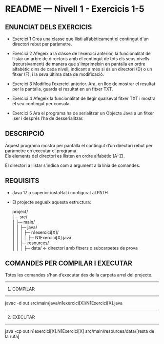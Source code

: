 # README — Nivell 1 - Exercicis 1-5


ENUNCIAT DELS EXERCICIS
-----------
- Exercici 1
Crea una classe que llisti alfabèticament el contingut d'un directori rebut per paràmetre.

- Exercici 2
Afegeix a la classe de l’exercici anterior, la funcionalitat de llistar un arbre de directoris amb el contingut de tots els seus nivells (recursivament) de manera que s'imprimeixin en pantalla en ordre alfabètic dins de cada nivell, indicant a més si és un directori (D) o un fitxer (F), i la seva última data de modificació.

- Exercici 3
Modifica l’exercici anterior. Ara, en lloc de mostrar el resultat per la pantalla, guarda el resultat en un fitxer TXT.

- Exercici 4
Afegeix la funcionalitat de llegir qualsevol fitxer TXT i mostra el seu contingut per consola.

- Exercici 5
Ara el programa ha de serialitzar un Objecte Java a un fitxer .ser i després l’ha de desserialitzar.

DESCRIPCIÓ
-----------
Aquest programa mostra per pantalla el contingut d’un directori
rebut per paràmetre en executar el programa.  
Els elements del directori es llisten en ordre alfabètic (A–Z).

El directori a llistar s’indica com a argument a la línia de comandes.


REQUISITS
----------
- Java 17 o superior instal·lat i configurat al PATH.
- El projecte segueix aquesta estructura:

   project/  
  ├─ src/  
  │   ├─ main/  
  │   │   ├─ java/    
  │   │   │   ├─ n1exercici[X]/    
  │   │   │   │      ├─ N1Exercici[X].java  
  │   │   ├─ resources/    
  │   │   │   ├─ data/          ← directori amb fitxers o subcarpetes de prova


COMANDES PER COMPILAR I EXECUTAR
--------------------------------
Totes les comandes s’han d’executar des de la carpeta arrel del projecte.

------------------------------------------------------------
1. COMPILAR
------------------------------------------------------------

javac -d out src/main/java/n1exercici[X]/N1Exercici[X].java


------------------------------------------------------------
2. EXECUTAR
------------------------------------------------------------

java -cp out n1exercici[X].N1Exercici[X] src/main/resources/data/[resta de la ruta]
